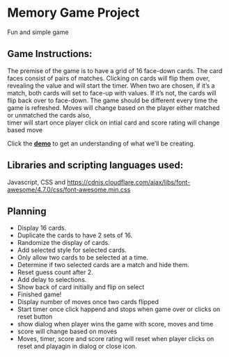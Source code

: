# Memory Game Project
Fun and simple game

## Game Instructions:
The premise of the game is to have a grid of 16 face-down cards. 
The card faces consist of pairs of matches. 
Clicking on cards will flip them over, revealing the value and will start the timer. 
When two are chosen, if it’s a match, both cards will set to face-up with values. 
If it’s not, the cards will flip back over to face-down. 
The game should be different every time the game is refreshed.
Moves will change based on the player either matched or unmatched the cards also,  
timer will start once player click on intial card and score rating will change based move

Click the [**demo**](https://sailajareact.github.io/) to get an understanding of what we’ll be creating.


## Libraries and scripting languages used:
Javascript, CSS and
https://cdnjs.cloudflare.com/ajax/libs/font-awesome/4.7.0/css/font-awesome.min.css

## Planning
* Display 16 cards.
* Duplicate the cards to have 2 sets of 16.
* Randomize the display of cards.
* Add selected style for selected cards.
* Only allow two cards to be selected at a time.
* Determine if two selected cards are a match and hide them.
* Reset guess count after 2.
* Add delay to selections.
* Show back of card initially and flip on select
* Finished game!
* Display number of moves once two cards flipped
* Start timer once click happend and stops when game over or clicks on reset button
* show dialog when player wins the game with score, moves and time
* score will change based on moves
* Moves, timer, score and score rating will reset when player clicks on reset and 
  playagin in dialog or close icon.

